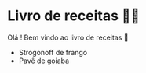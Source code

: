 # Livro de receitas :man_cook:

Olá ! Bem vindo ao livro de receitas :wave: 

- Strogonoff de frango
- Pavê de goiaba

